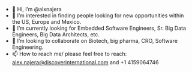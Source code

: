 - 👋 Hi, I’m @alxnajera
- 👀 I’m interested in finding people looking for new opportunities within the US, Europe and Mexico. 
- 🌱 I’m currently looking for Embedded Software Engineers, Sr. Big Data Engineers, Big Data Architects, etc.
- 💞️ I’m looking to collaborate on Biotech, big pharma, CRO, Software Engineering.
- 📫 How to reach me/ please feel free to reach: alex.najera@discoverinternational.com and +1 4159064746

<!---
alxnajera/alxnajera is a ✨ special ✨ repository because its `README.md` (this file) appears on your GitHub profile.
You can click the Preview link to take a look at your changes.
--->
